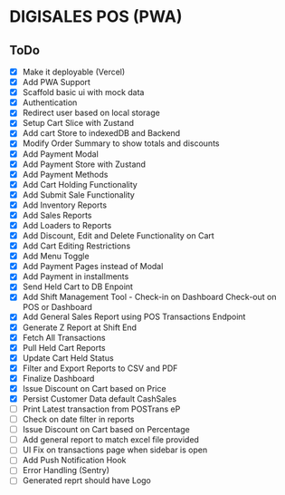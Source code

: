 # DIGISALES POS (PWA)

## ToDo

- [x] Make it deployable (Vercel)
- [x] Add PWA Support
- [x] Scaffold basic ui with mock data
- [x] Authentication
- [x] Redirect user based on local storage
- [x] Setup Cart Slice with Zustand
- [x] Add cart Store to indexedDB and Backend
- [x] Modify Order Summary to show totals and discounts
- [x] Add Payment Modal
- [x] Add Payment Store with Zustand
- [x] Add Payment Methods
- [x] Add Cart Holding Functionality
- [x] Add Submit Sale Functionality
- [x] Add Inventory Reports
- [x] Add Sales Reports
- [x] Add Loaders to Reports
- [x] Add Discount, Edit and Delete Functionality on Cart
- [x] Add Cart Editing Restrictions
- [x] Add Menu Toggle
- [x] Add Payment Pages instead of Modal
- [x] Add Payment in installments
- [x] Send Held Cart to DB Enpoint
- [x] Add Shift Management Tool - Check-in on Dashboard Check-out on POS or Dashboard
- [x] Add General Sales Report using POS Transactions Endpoint
- [x] Generate Z Report at Shift End
- [x] Fetch All Transactions
- [x] Pull Held Cart Reports
- [x] Update Cart Held Status
- [x] Filter and Export Reports to CSV and PDF
- [x] Finalize Dashboard
- [x] Issue Discount on Cart based on Price
- [x] Persist Customer Data default CashSales
- [ ] Print Latest transaction from POSTrans eP
- [ ] Check on date filter in reports
- [ ] Issue Discount on Cart based on Percentage
- [ ] Add general report to match excel file provided
- [ ] UI Fix on transactions page when sidebar is open
- [ ] Add Push Notification Hook
- [ ] Error Handling (Sentry)
- [ ] Generated reprt should have Logo
